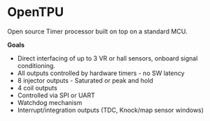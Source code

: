 # OpenTPU
Open source Timer processor built on top on a standard MCU.
  
**Goals**  
* Direct interfacing of up to 3 VR or hall sensors, onboard signal conditioning.
* All outputs controlled by hardware timers - no SW latency
* 8 injector outputs - Saturated or peak and hold
* 4 coil outputs
* Controlled via SPI or UART
* Watchdog mechanism
* Interrupt/integration outputs (TDC, Knock/map sensor windows)
